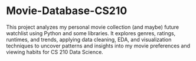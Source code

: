 # Movie-Database-CS210
This project analyzes my personal movie collection (and maybe) future watchlist using Python and some libraries. It explores genres, ratings, runtimes, and trends, applying data cleaning, EDA, and visualization techniques to uncover patterns and insights into my movie preferences and viewing habits for CS 210 Data Science.
